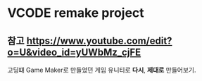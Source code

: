 # VCODE remake project

참고
https://www.youtube.com/edit?o=U&video_id=yUWbMz_cjFE
---
고딩떄 Game Maker로 만들었던 게임 유니티로 **다시**, **제대로** 만들어보기.
